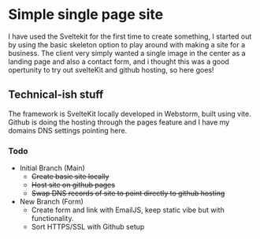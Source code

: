 # Simple single page site

I have used the Sveltekit for the first time to create something, I started out by using the basic skeleton option to
play around with making a site for a business.
The client very simply wanted a single image in the center as a landing page and also a contact form, and i thought this
was a good opertunity to try out svelteKit and github hosting, so here goes!

[//]: # (ADD TO BLOG ENTRY INSTEAD I have a whole mix of clients who either are new to the website world or they have an old coal fired option we are going to overhaul. It will be nice to play with modern javascript based frameworks instead of staying on Wordpress for such simple setups.  )

## Technical-ish stuff

The framework is SvelteKit locally developed in Webstorm, built using vite.
Github is doing the hosting through the pages feature and I have my domains DNS settings pointing here.

### Todo

- Initial Branch (Main)
    * ~~Create basic site locally~~
    * ~~Host site on github pages~~
    * ~~Swap DNS records of site to point directly to github hosting~~
- New Branch (Form)
    * Create form and link with EmailJS, keep static vibe but with functionality.
    * Sort HTTPS/SSL with Github setup
